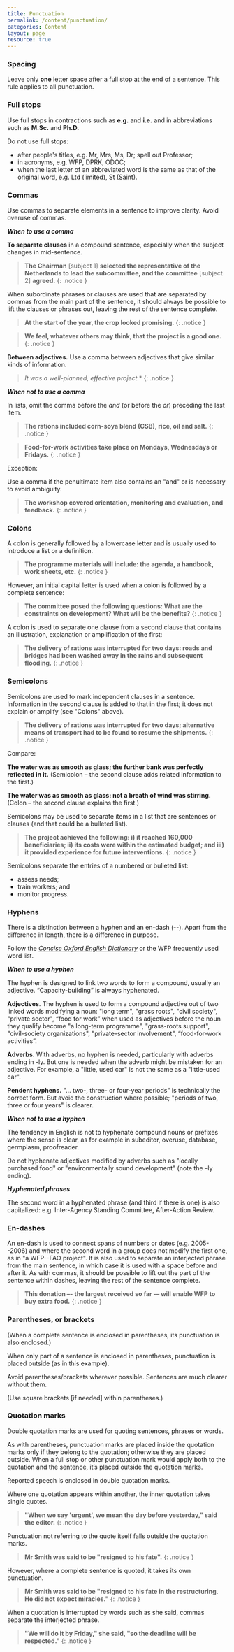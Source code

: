 ```yaml
---
title: Punctuation
permalink: /content/punctuation/
categories: Content
layout: page
resource: true
---
```


### Spacing

Leave only **one** letter space after a full stop at the end of a sentence. This rule applies to all punctuation.

### Full stops

Use full stops in contractions such as **e.g.** and **i.e.** and in abbreviations such as **M.Sc.** and **Ph.D.**

Do not use full stops:
* after people's titles, e.g. Mr, Mrs, Ms, Dr; spell out Professor;
* in acronyms, e.g. WFP, DPRK, ODOC;
* when the last letter of an abbreviated word is the same as that of the original word, e.g. Ltd (limited), St (Saint).

### Commas

Use commas to separate elements in a sentence to improve clarity. Avoid overuse of commas.

**_When to use a comma_**

**To separate clauses** in a compound sentence, especially when the subject changes in mid-sentence.

> **The Chairman** [subject 1] **selected the representative of the Netherlands to lead the subcommittee, and the committee** [subject 2] **agreed.**
{: .notice }

When subordinate phrases or clauses are used that are separated by commas from the main part of the sentence, it should always be possible to lift the clauses or phrases out, leaving the rest of the sentence complete.

> **At the start of the year, the crop looked promising.**
{: .notice }

> **We feel, whatever others may think, that the project is a good one.**
{: .notice }

**Between adjectives.** Use a comma between adjectives that give similar kinds of information.

> *It was a well-planned, effective project.**
{: .notice }

**_When not to use a comma_**

In lists, omit the comma before the *and* (or before the *or*) preceding the last item.

> **The rations included corn-soya blend (CSB), rice, oil and salt.**
{: .notice }

> **Food-for-work activities take place on Mondays, Wednesdays or Fridays.**
{: .notice }

Exception:

Use a comma if the penultimate item also contains an "and" or is necessary to avoid ambiguity.

> **The workshop covered orientation, monitoring and evaluation, and feedback.**
{: .notice }

### Colons

A colon is generally followed by a lowercase letter and is usually used to introduce a list or a definition.

> **The programme materials will include: the agenda, a handbook, work sheets, etc.**
{: .notice }

However, an initial capital letter is used when a colon is followed by a complete sentence:

> **The committee posed the following questions: What are the constraints on development? What will be the benefits?**
{: .notice }

A colon is used to separate one clause from a second clause that contains an illustration, explanation or amplification of the first:

> **The delivery of rations was interrupted for two days: roads and bridges had been washed away in the rains and subsequent flooding.**
{: .notice }

### Semicolons

Semicolons are used to mark independent clauses in a sentence. Information in the second clause is added to that in the first; it does not explain or amplify (see "Colons" above).

> **The delivery of rations was interrupted for two days; alternative means of transport had to be found to resume the shipments.**
{: .notice }

Compare:

**The water was as smooth as glass; the further bank was perfectly reflected in it.** (Semicolon – the second clause adds related information to the first.)
  
**The water was as smooth as glass: not a breath of wind was stirring.** (Colon – the second clause explains the first.)

Semicolons may be used to separate items in a list that are sentences or clauses (and that could be a bulleted list).

> **The project achieved the following: i) it reached 160,000 beneficiaries; ii) its costs were within the estimated budget; and iii) it provided experience for future interventions.**
{: .notice }

Semicolons separate the entries of a numbered or bulleted list:
* assess needs;
* train workers; and
* monitor progress.

### Hyphens

There is a distinction between a hyphen and an en-dash (--). Apart from the difference in length, there is a difference in purpose.

Follow the *[Concise Oxford English Dictionary](https://en.wikipedia.org/wiki/Concise_Oxford_English_Dictionary)* or the WFP frequently used word list.

**_When to use a hyphen_**

The hyphen is designed to link two words to form a compound, usually an adjective. “Capacity-building” is always hyphenated.

**Adjectives**. The hyphen is used to form a compound adjective out of two linked words modifying a noun: "long term", "grass roots", "civil society", "private sector", “food for work” when used as adjectives before the noun they qualify become "a long-term programme", "grass-roots support", "civil-society organizations", "private-sector involvement", “food-for-work activities”.

**Adverbs**. With adverbs, no hyphen is needed, particularly with adverbs ending in -ly. But one is needed when the adverb might be mistaken for an adjective. For example, a "little, used car" is not the same as a "little-used car".

**Pendent hyphens.** "... two-, three- or four-year periods" is technically the correct form. But avoid the construction where possible; "periods of two, three or four years" is clearer.

**_When not to use a hyphen_**

The tendency in English is not to hyphenate compound nouns or prefixes where the sense is clear, as for example in subeditor, overuse, database, germplasm, proofreader.

Do not hyphenate adjectives modified by adverbs such as "locally purchased food" or "environmentally sound development" (note the –ly ending).

**_Hyphenated phrases_**

The second word in a hyphenated phrase (and third if there is one) is also capitalized: e.g. Inter-Agency Standing Committee, After-Action Review.

### En-dashes

An en-dash is used to connect spans of numbers or dates (e.g. 2005--2006) and where the second word in a group does not modify the first one, as in "a WFP--FAO project". It is also used to separate an interjected phrase from the main sentence, in which case it is used with a space before and after it. As with commas, it should be possible to lift out the part of the sentence within dashes, leaving the rest of the sentence complete.

> **This donation –- the largest received so far -– will enable WFP to buy extra food.**
{: .notice }

### Parentheses, or brackets

(When a complete sentence is enclosed in parentheses, its punctuation is also enclosed.)

When only part of a sentence is enclosed in parentheses, punctuation is placed outside (as in this example).

Avoid parentheses/brackets wherever possible. Sentences are much clearer without them.

(Use square brackets [if needed] within parentheses.)

### Quotation marks

Double quotation marks are used for quoting sentences, phrases or words.

As with parentheses, punctuation marks are placed inside the quotation marks only if they belong to the quotation; otherwise they are placed outside. When a full stop or other punctuation mark would apply both to the quotation and the sentence, it’s placed outside the quotation marks.

Reported speech is enclosed in double quotation marks.

Where one quotation appears within another, the inner quotation takes single quotes.

> **"When we say 'urgent', we mean the day before yesterday," said the editor.**
{: .notice }

Punctuation not referring to the quote itself falls outside the quotation marks.

> **Mr Smith was said to be "resigned to his fate".**
{: .notice }

However, where a complete sentence is quoted, it takes its own punctuation.

> **Mr Smith was said to be "resigned to his fate in the restructuring. He did not expect miracles."**
{: .notice }

When a quotation is interrupted by words such as she said, commas separate the interjected phrase.

> **"We will do it by Friday," she said, "so the deadline will be respected."**
{: .notice }
